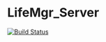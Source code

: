 # LifeMgr_Server
[![Build Status](https://travis-ci.org/mack1070101/LifeMgr_Server.svg?branch=master)](https://travis-ci.org/mack1070101/LifeMgr_Server)
